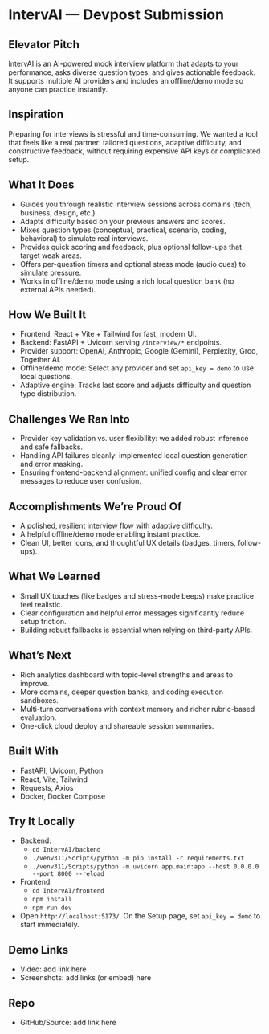 # IntervAI — Devpost Submission

## Elevator Pitch
IntervAI is an AI-powered mock interview platform that adapts to your performance, asks diverse question types, and gives actionable feedback. It supports multiple AI providers and includes an offline/demo mode so anyone can practice instantly.

## Inspiration
Preparing for interviews is stressful and time-consuming. We wanted a tool that feels like a real partner: tailored questions, adaptive difficulty, and constructive feedback, without requiring expensive API keys or complicated setup.

## What It Does
- Guides you through realistic interview sessions across domains (tech, business, design, etc.).
- Adapts difficulty based on your previous answers and scores.
- Mixes question types (conceptual, practical, scenario, coding, behavioral) to simulate real interviews.
- Provides quick scoring and feedback, plus optional follow-ups that target weak areas.
- Offers per-question timers and optional stress mode (audio cues) to simulate pressure.
- Works in offline/demo mode using a rich local question bank (no external APIs needed).

## How We Built It
- Frontend: React + Vite + Tailwind for fast, modern UI.
- Backend: FastAPI + Uvicorn serving `/interview/*` endpoints.
- Provider support: OpenAI, Anthropic, Google (Gemini), Perplexity, Groq, Together AI.
- Offline/demo mode: Select any provider and set `api_key = demo` to use local questions.
- Adaptive engine: Tracks last score and adjusts difficulty and question type distribution.

## Challenges We Ran Into
- Provider key validation vs. user flexibility: we added robust inference and safe fallbacks.
- Handling API failures cleanly: implemented local question generation and error masking.
- Ensuring frontend-backend alignment: unified config and clear error messages to reduce user confusion.

## Accomplishments We’re Proud Of
- A polished, resilient interview flow with adaptive difficulty.
- A helpful offline/demo mode enabling instant practice.
- Clean UI, better icons, and thoughtful UX details (badges, timers, follow-ups).

## What We Learned
- Small UX touches (like badges and stress-mode beeps) make practice feel realistic.
- Clear configuration and helpful error messages significantly reduce setup friction.
- Building robust fallbacks is essential when relying on third-party APIs.

## What’s Next
- Rich analytics dashboard with topic-level strengths and areas to improve.
- More domains, deeper question banks, and coding execution sandboxes.
- Multi-turn conversations with context memory and richer rubric-based evaluation.
- One-click cloud deploy and shareable session summaries.

## Built With
- FastAPI, Uvicorn, Python
- React, Vite, Tailwind
- Requests, Axios
- Docker, Docker Compose

## Try It Locally
- Backend:
  - `cd IntervAI/backend`
  - `./venv311/Scripts/python -m pip install -r requirements.txt`
  - `./venv311/Scripts/python -m uvicorn app.main:app --host 0.0.0.0 --port 8000 --reload`
- Frontend:
  - `cd IntervAI/frontend`
  - `npm install`
  - `npm run dev`
- Open `http://localhost:5173/`. On the Setup page, set `api_key = demo` to start immediately.

## Demo Links
- Video: add link here
- Screenshots: add links (or embed) here

## Repo
- GitHub/Source: add link here